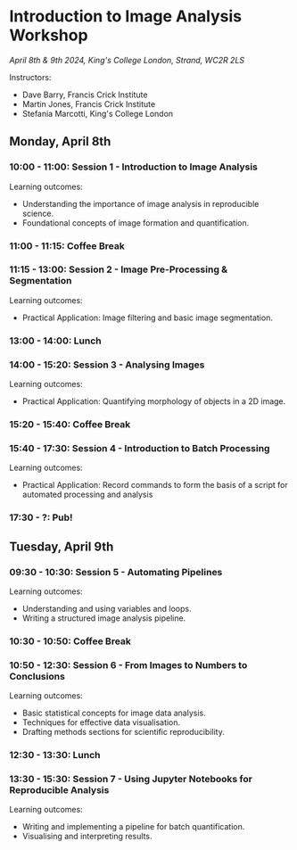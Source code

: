 # Introduction to Image Analysis Workshop

_April 8th & 9th 2024, King's College London, Strand, WC2R 2LS_

Instructors:
* Dave Barry, Francis Crick Institute
* Martin Jones, Francis Crick Institute
* Stefania Marcotti, King's College London

## Monday, April 8th

### 10:00 - 11:00: Session 1 - Introduction to Image Analysis
Learning outcomes:
* Understanding the importance of image analysis in reproducible science.
* Foundational concepts of image formation and quantification.
### 11:00 - 11:15: Coffee Break
### 11:15 - 13:00: Session 2 - Image Pre-Processing & Segmentation
Learning outcomes:
* Practical Application: Image filtering and basic image segmentation.
### 13:00 - 14:00: Lunch
### 14:00 - 15:20: Session 3 - Analysing Images
Learning outcomes:
* Practical Application: Quantifying morphology of objects in a 2D image.
### 15:20 - 15:40: Coffee Break
### 15:40 - 17:30: Session 4 - Introduction to Batch Processing
Learning outcomes:
* Practical Application: Record commands to form the basis of a script for automated processing and analysis
### 17:30 - ?: Pub!

## Tuesday, April 9th

### 09:30 - 10:30: Session 5 - Automating Pipelines
Learning outcomes:
* Understanding and using variables and loops.
* Writing a structured image analysis pipeline.
### 10:30 - 10:50: Coffee Break
### 10:50 - 12:30: Session 6 - From Images to Numbers to Conclusions
Learning outcomes:
* Basic statistical concepts for image data analysis.
* Techniques for effective data visualisation.
* Drafting methods sections for scientific reproducibility.
### 12:30 - 13:30: Lunch
### 13:30 - 15:30: Session 7 - Using Jupyter Notebooks for Reproducible Analysis
Learning outcomes:
* Writing and implementing a pipeline for batch quantification.
* Visualising and interpreting results.
